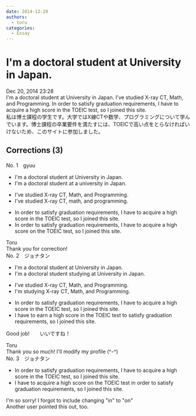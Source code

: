 ```yaml
---
date: 2014-12-20
authors:
  - toru
categories:
  - Essay
---
```


<h1 id="subject_show">I'm a doctoral student at University in Japan.</h1>
<div class="date">Dec 20, 2014 23:28</div>
<div id="post"><div id="body_show_ori">
I'm a doctoral student at University in Japan. I've studied X-ray CT, Math, and Programming. In order to satisfy graduation requirements, I have to acquire a high score in the TOEIC test, so I joined this site.
</div></div>

<!-- more -->

<div id="post_ja"><div id="body_show_mo">
私は博士課程の学生です。大学ではX線CTや数学、プログラミングについて学んでいます。博士課程の卒業要件を満たすには、TOEICで高い点をとらなければいけないため、このサイトに参加しました。
</div></div>

## Corrections (3)
<div id="block"><div class="first_name"> No. 1　<span class="just_name">gyuu</span></div><div id="block2">
<ul class="correction_field">
<li class="incorrect">I'm a doctoral student at University in Japan.</li>
<li class="corrected correct">
I'm a doctoral student at <span class="f_blue">a u</span>niversity in Japan.
</li>
</ul>
<ul class="correction_field">
<li class="incorrect">I've studied X-ray CT, Math, and Programming.</li>
<li class="corrected correct">
I've studied X-ray CT, <span class="f_blue">m</span>ath, and <span class="f_blue">p</span>rogramming.
</li>
</ul>
<ul class="correction_field">
<li class="incorrect">In order to satisfy graduation requirements, I have to acquire a high score in the TOEIC test, so I joined this site.</li>
<li class="corrected correct">
In order to satisfy graduation requirements, I have to acquire a high score <span class="f_blue">on</span> the TOEIC test, so I joined this site.
</li>
</ul>
</div><div class="name"><span class="just_name">Toru</span><br>
Thank you for correction!
</div>
</div>
<div id="block"><div class="first_name"> No. 2　<span class="just_name">ジョナタン</span></div><div id="block2">
<ul class="correction_field">
<li class="incorrect">I'm a doctoral student at University in Japan.</li>
<li class="corrected correct">
I'm a doctoral student studying at University in Japan.
</li>
</ul>
<ul class="correction_field">
<li class="incorrect">I've studied X-ray CT, Math, and Programming.</li>
<li class="corrected correct">
I'm studying X-ray CT, Math, and Programming.
</li>
</ul>
<ul class="correction_field">
<li class="incorrect">In order to satisfy graduation requirements, I have to acquire a high score in the TOEIC test, so I joined this site.</li>
<li class="corrected correct">
I have to earn a high score in the TOEIC test to satisfy graduation requirements, so I joined this site.
</li>
</ul>
<p class="comment_small">
 Good job!　　いいですね！
</p>

</div><div class="name"><span class="just_name">Toru</span><br>
Thank you so much! I'll modify my profile (^-^)
</div>
</div>
<div id="block"><div class="first_name"> No. 3　<span class="just_name">ジョナタン</span></div><div id="block2">
<ul class="correction_field">
<li class="incorrect">In order to satisfy graduation requirements, I have to acquire a high score in the TOEIC test, so I joined this site.</li>
<li class="corrected correct">
I have to acquire a high score on the TOEIC test in order to satisfy graduation requirements, so I joined this site.
</li>
</ul>
<p class="comment_small">
 I'm so sorry!  I forgot to include changing "in" to "on"
 <br/>
 Another user pointed this out, too.
</p>

</div></div>
